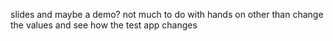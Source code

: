 slides and maybe a demo?  not much to do with hands on other than change the values and see how the test app changes

